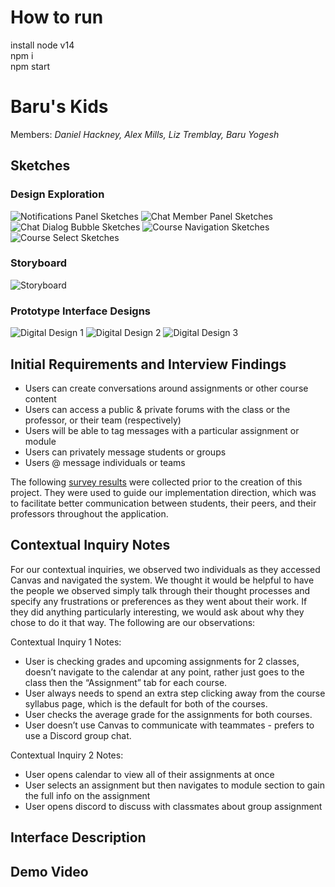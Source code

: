 # How to run

install node v14  
npm i  
npm start  

# Baru's Kids
Members: _Daniel Hackney, Alex Mills, Liz Tremblay, Baru Yogesh_

## Sketches

### Design Exploration

![Notifications Panel Sketches](https://github.com/corncob567/AlternaCanvas/blob/main/src/assets/designs/NotificationsPanel.JPG)
![Chat Member Panel Sketches](https://github.com/corncob567/AlternaCanvas/blob/main/src/assets/designs/ChatMemberPane.JPG)
![Chat Dialog Bubble Sketches](https://github.com/corncob567/AlternaCanvas/blob/main/src/assets/designs/ChatDialogBubbles.JPG)
![Course Navigation Sketches](https://github.com/corncob567/AlternaCanvas/blob/main/src/assets/designs/CourseNav.JPG)
![Course Select Sketches](https://github.com/corncob567/AlternaCanvas/blob/main/src/assets/designs/CourseSelect.JPG)

### Storyboard

![Storyboard](https://github.com/corncob567/AlternaCanvas/blob/main/src/assets/designs/storyboard.jpg)

### Prototype Interface Designs

![Digital Design 1](https://github.com/corncob567/AlternaCanvas/blob/main/src/assets/designs/Design%201.png)
![Digital Design 2](https://github.com/corncob567/AlternaCanvas/blob/main/src/assets/designs/Design%202.png)
![Digital Design 3](https://github.com/corncob567/AlternaCanvas/blob/main/src/assets/designs/Design%203.png)

## Initial Requirements and Interview Findings

- Users can create conversations around assignments or other course content
- Users can access a public & private forums with the class or the professor, or their team (respectively)
- Users will be able to tag messages with a particular assignment or module
- Users can privately message students or groups
- Users @ message individuals or teams

The following [survey results](https://docs.google.com/forms/d/1U4Fa1motRzKF2liUU1iyU8bS-pHGopvPX86E_N0U2MU/edit#responses) were collected prior to the creation of this project. They were used to guide our implementation direction, which was to facilitate better communication between students, their peers, and their professors throughout the application.

## Contextual Inquiry Notes

For our contextual inquiries, we observed two individuals as they accessed Canvas and navigated the system. We thought it would be helpful to have the people we observed simply talk through their thought processes and specify any frustrations or preferences as they went about their work. If they did anything particularly interesting, we would ask about why they chose to do it that way. The following are our observations:

Contextual Inquiry 1 Notes:
- User is checking grades and upcoming assignments for 2 classes, doesn’t navigate to the calendar at any point, rather just goes to the class then the “Assignment” tab for each course.
- User always needs to spend an extra step clicking away from the course syllabus page, which is the default for both of the courses.
- User checks the average grade for the assignments for both courses.
- User doesn’t use Canvas to communicate with teammates - prefers to use a Discord group chat.

Contextual Inquiry 2 Notes:
- User opens calendar to view all of their assignments at once
- User selects an assignment but then navigates to module section to gain the full info on the assignment
- User opens discord to discuss with classmates about group assignment

## Interface Description


## Demo Video

